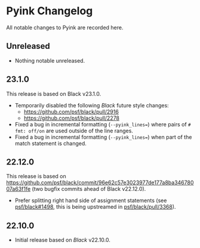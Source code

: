 # Pyink Changelog

All notable changes to Pyink are recorded here.

## Unreleased

* Nothing notable unreleased.

## 23.1.0

This release is based on Black v23.1.0.

* Temporarily disabled the following _Black_ future style changes:
    * https://github.com/psf/black/pull/2916
    * https://github.com/psf/black/pull/2278
* Fixed a bug in incremental formatting (`--pyink_lines=`) where pairs of
  `# fmt: off/on` are used outside of the line ranges.
* Fixed a bug in incremental formatting (`--pyink_lines=`) when part of the
  match statement is changed.

## 22.12.0

This release is based on
https://github.com/psf/black/commit/96e62c57e3023977de177a8ba34678007a63f1fe
(two bugfix commits ahead of Black v22.12.0).

* Prefer splitting right hand side of assignment statements
  (see [psf/black#1498](https://github.com/psf/black/issues/1498), this is being
  upstreamed in [psf/black/pull/3368](https://github.com/psf/black/pull/3368)).

## 22.10.0

* Initial release based on _Black_ v22.10.0.
